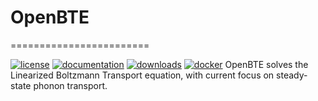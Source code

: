 # OpenBTE
========================



[![license](https://img.shields.io/github/license/romanodev/openbte?style=plastic)](https://github.com/romanodev/OpenBTE/blob/master/LICENSE)
[![documentation](https://readthedocs.org/projects/pip/badge/?version=latest&style=plastic)](https://openbte.readthedocs.io/en/latest/)
[![downloads](https://img.shields.io/pypi/dm/openbte?style=plastic)](https://pypi.org/project/openbte/)
[![docker](https://img.shields.io/docker/pulls/romanodev/openbte?style=plastic)](https://hub.docker.com/r/romanodev/openbte)
OpenBTE solves the Linearized Boltzmann Transport equation, with current focus on steady-state phonon transport.












